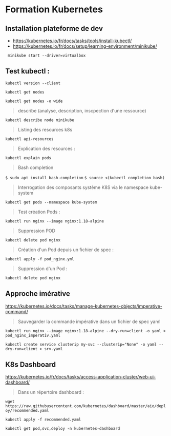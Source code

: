 # Formation Kubernetes

## Installation plateforme de dev
- https://kubernetes.io/fr/docs/tasks/tools/install-kubectl/
- https://kubernetes.io/fr/docs/setup/learning-environment/minikube/

``` minikube start --driver=virtualbox```


## Test kubectl :
```kubectl version --client```

```kubectl get nodes```

```kubectl get nodes -o wide```

> describe (analyse, description, inscpection d'une ressource)

```kubectl describe node minikube```

> Listing des resources k8s

```kubectl api-resources```

> Explication des resources :

```kubectl explain pods```

> Bash completion

```$ sudo apt install bash-completion```
```$ source <(kubectl completion bash)```


> Interrogation des composants système K8S via le namespace kube-system

```kubectl get pods --namespace kube-system```

> Test création Pods :

```kubectl run nginx --image nginx:1.18-alpine```

> Suppression POD

```kubectl delete pod nginx```

> Création d'un Pod depuis un fichier de spec :

```kubectl apply -f pod_nginx.yml```

> Suppression d'un Pod :

```kubectl delete pod nginx```



## Approche imérative

https://kubernetes.io/docs/tasks/manage-kubernetes-objects/imperative-command/

> Sauvegarder la commande impérative dans un fichier de spec yaml

```kubectl run nginx --image nginx:1.18-alpine --dry-run=client -o yaml > pod_nginx_imperativ.yaml```

```kubectl create service clusterip my-svc --clusterip="None" -o yaml --dry-run=client > srv.yaml```



## K8s Dashboard
https://kubernetes.io/fr/docs/tasks/access-application-cluster/web-ui-dashboard/

> Dans un répertoire dashboard :

```wget https://raw.githubusercontent.com/kubernetes/dashboard/master/aio/deploy/recommended.yaml```

```kubectl apply -f recommended.yaml```

```kubectl get pod,svc,deploy -n kubernetes-dashboard```